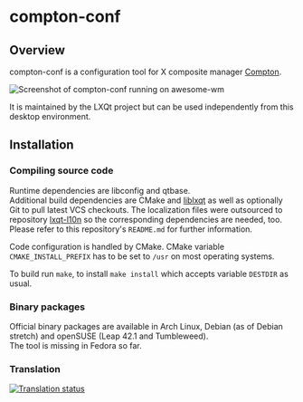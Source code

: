 # compton-conf

## Overview

compton-conf is a configuration tool for X composite manager [Compton](https://github.com/chjj/compton).   

![Screenshot of compton-conf running on awesome-wm](https://i.imgur.com/2fSiAx8.png)

It is maintained by the LXQt project but can be used independently from this desktop environment.   

## Installation

### Compiling source code

Runtime dependencies are libconfig and qtbase.   
Additional build dependencies are CMake and [liblxqt](https://github.com/lxqt/liblxqt) as well as optionally
Git to pull latest VCS checkouts. The localization files were outsourced to repository [lxqt-l10n](https://github.com/lxqt/lxqt-l10n)
so the corresponding dependencies are needed, too. Please refer to this repository's `README.md` for further information.   

Code configuration is handled by CMake. CMake variable `CMAKE_INSTALL_PREFIX` has to be set to `/usr` on most operating systems.   

To build run `make`, to install `make install` which accepts variable `DESTDIR` as usual.   

### Binary packages

Official binary packages are available in Arch Linux, Debian (as of Debian stretch) and openSUSE (Leap 42.1 and Tumbleweed).   
The tool is missing in Fedora so far.   

### Translation

<a href="https://weblate.lxqt.org/projects/lxqt/compton-conf/">
<img src="https://weblate.lxqt.org/widgets/lxqt/de/compton-conf/multi-auto.svg" alt="Translation status" />
</a>
